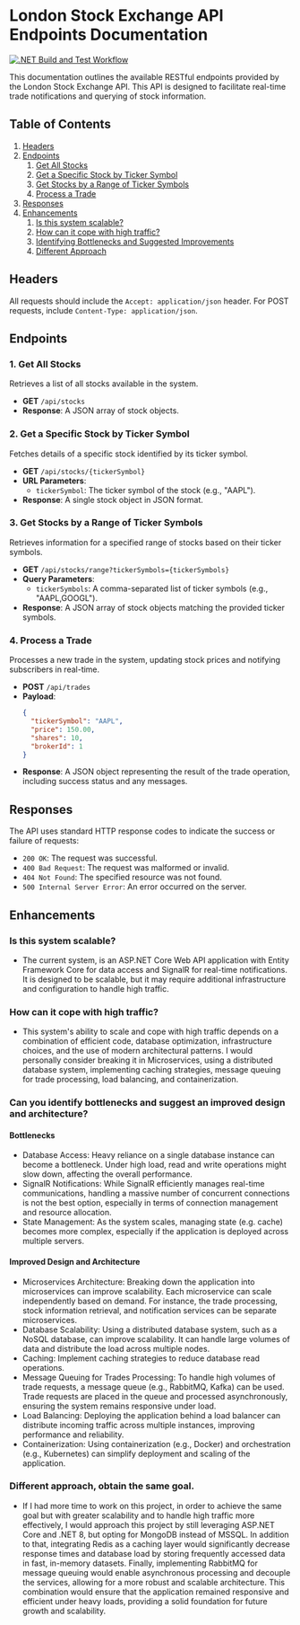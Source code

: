 # London Stock Exchange API Endpoints Documentation
[![.NET Build and Test Workflow](https://github.com/fkitsantas/LondonStockExchange.API/actions/workflows/dotnet.yml/badge.svg)](https://github.com/fkitsantas/LondonStockExchange.API/actions/workflows/dotnet.yml)

This documentation outlines the available RESTful endpoints provided by the London Stock Exchange API. This API is designed to facilitate real-time trade notifications and querying of stock information.

## Table of Contents
1. [Headers](#headers)
2. [Endpoints](#endpoints)
   1. [Get All Stocks](#1-get-all-stocks)
   2. [Get a Specific Stock by Ticker Symbol](#2-get-a-specific-stock-by-ticker-symbol)
   3. [Get Stocks by a Range of Ticker Symbols](#3-get-stocks-by-a-range-of-ticker-symbols)
   4. [Process a Trade](#4-process-a-trade)
3. [Responses](#responses)
4. [Enhancements](#enhancements)
   1. [Is this system scalable?](#is-this-system-scalable)
   2. [How can it cope with high traffic?](#how-can-it-cope-with-high-traffic)
   3. [Identifying Bottlenecks and Suggested Improvements](#can-you-identify-bottlenecks-and-suggest-an-improved-design-and-architecture)
   4. [Different Approach](#different-approach-obtain-the-same-goal)

## Headers
All requests should include the `Accept: application/json` header. For POST requests, include `Content-Type: application/json`.

## Endpoints

### 1. Get All Stocks
Retrieves a list of all stocks available in the system.

- **GET** `/api/stocks`
- **Response**: A JSON array of stock objects.

### 2. Get a Specific Stock by Ticker Symbol
Fetches details of a specific stock identified by its ticker symbol.

- **GET** `/api/stocks/{tickerSymbol}`
- **URL Parameters**:
  - `tickerSymbol`: The ticker symbol of the stock (e.g., "AAPL").
- **Response**: A single stock object in JSON format.

### 3. Get Stocks by a Range of Ticker Symbols
Retrieves information for a specified range of stocks based on their ticker symbols.

- **GET** `/api/stocks/range?tickerSymbols={tickerSymbols}`
- **Query Parameters**:
  - `tickerSymbols`: A comma-separated list of ticker symbols (e.g., "AAPL,GOOGL").
- **Response**: A JSON array of stock objects matching the provided ticker symbols.

### 4. Process a Trade
Processes a new trade in the system, updating stock prices and notifying subscribers in real-time.

- **POST** `/api/trades`
- **Payload**:
  ```json
  {
    "tickerSymbol": "AAPL",
    "price": 150.00,
    "shares": 10,
    "brokerId": 1
  }

- **Response**: A JSON object representing the result of the trade operation, including success status and any messages.

## Responses
The API uses standard HTTP response codes to indicate the success or failure of requests:

- `200 OK`: The request was successful.
- `400 Bad Request`: The request was malformed or invalid.
- `404 Not Found`: The specified resource was not found.
- `500 Internal Server Error`: An error occurred on the server.

## Enhancements

### Is this system scalable?
- The current system, is an ASP.NET Core Web API application with Entity Framework Core for data access and SignalR for real-time notifications. It is designed to be scalable, but it may require additional infrastructure and configuration to handle high traffic.

### How can it cope with high traffic?
- This system's ability to scale and cope with high traffic depends on a combination of efficient code, database optimization, infrastructure choices, and the use of modern architectural patterns. I would personally consider breaking it in Microservices, using a distributed database system, implementing caching strategies, message queuing for trade processing, load balancing, and containerization.

### Can you identify bottlenecks and suggest an improved design and architecture?
#### Bottlenecks
- Database Access: Heavy reliance on a single database instance can become a bottleneck. Under high load, read and write operations might slow down, affecting the overall performance.
- SignalR Notifications: While SignalR efficiently manages real-time communications, handling a massive number of concurrent connections is not the best option, especially in terms of connection management and resource allocation.
- State Management: As the system scales, managing state (e.g. cache) becomes more complex, especially if the application is deployed across multiple servers.

#### Improved Design and Architecture
- Microservices Architecture: Breaking down the application into microservices can improve scalability. Each microservice can scale independently based on demand. For instance, the trade processing, stock information retrieval, and notification services can be separate microservices.
- Database Scalability: Using a distributed database system, such as a NoSQL database, can improve scalability. It can handle large volumes of data and distribute the load across multiple nodes.
- Caching: Implement caching strategies to reduce database read operations.
- Message Queuing for Trades Processing: To handle high volumes of trade requests, a message queue (e.g., RabbitMQ, Kafka) can be used. Trade requests are placed in the queue and processed asynchronously, ensuring the system remains responsive under load.
- Load Balancing: Deploying the application behind a load balancer can distribute incoming traffic across multiple instances, improving performance and reliability.
- Containerization: Using containerization (e.g., Docker) and orchestration (e.g., Kubernetes) can simplify deployment and scaling of the application.

### Different approach, obtain the same goal.
- If I had more time to work on this project, in order to achieve the same goal but with greater scalability and to handle high traffic more effectively, I would approach this project by still leveraging ASP.NET Core and .NET 8, but opting for MongoDB instead of MSSQL. In addition to that, integrating Redis as a caching layer would significantly decrease response times and database load by storing frequently accessed data in fast, in-memory datasets. Finally, implementing RabbitMQ for message queuing would enable asynchronous processing and decouple the services, allowing for a more robust and scalable architecture. This combination would ensure that the application remained responsive and efficient under heavy loads, providing a solid foundation for future growth and scalability.